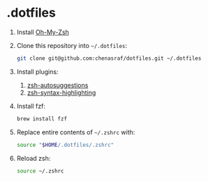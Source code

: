 # .dotfiles

1. Install [Oh-My-Zsh](https://github.com/ohmyzsh/ohmyzsh)
2. Clone this repository into `~/.dotfiles`:

   ```bash
   git clone git@github.com:chenasraf/dotfiles.git ~/.dotfiles
   ```

3. Install plugins:
   1. [zsh-autosuggestions](https://github.com/zsh-users/zsh-autosuggestions/blob/master/INSTALL.md#oh-my-zsh)
   2. [zsh-syntax-highlighting](https://github.com/zsh-users/zsh-syntax-highlighting/blob/master/INSTALL.md#oh-my-zsh)
4. Install fzf:

   ```bash
   brew install fzf
   ```

5. Replace entire contents of `~/.zshrc` with:

   ```bash
   source "$HOME/.dotfiles/.zshrc"
   ```

6. Reload zsh:

   ```bash
   source ~/.zshrc
   ```
